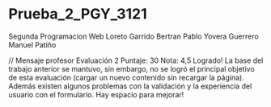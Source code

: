 # Prueba_2_PGY_3121
Segunda Programacion Web
Loreto Garrido Bertran
Pablo Yovera Guerrero
Manuel Patiño


// Mensaje profesor Evaluación 2
Puntaje: 30
Nota: 4,5
Logrado!
La base del trabajo anterior se mantuvo, sin embargo, no se logró el principal objetivo de esta evaluación (cargar un nuevo contenido sin recargar la página). Además existen algunos problemas con la validación y la experiencia del usuario con el formulario. 
Hay espacio para mejorar!
